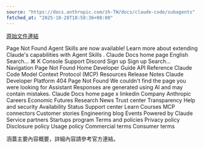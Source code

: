 ```yaml
---
source: "https://docs.anthropic.com/zh-TW/docs/claude-code/subagents"
fetched_at: "2025-10-28T18:58:36+08:00"
---
```


[原始文件連結](https://docs.anthropic.com/zh-TW/docs/claude-code/subagents)

Page Not Found Agent Skills are now available! Learn more about extending Claude&#x27;s capabilities with Agent Skills . Claude Docs home page English Search... ⌘ K Console Support Discord Sign up Sign up Search... Navigation Page Not Found Home Developer Guide API Reference Claude Code Model Context Protocol (MCP) Resources Release Notes Claude Developer Platform 404 Page Not Found We couldn&#x27;t find the page you were looking for Assistant Responses are generated using AI and may contain mistakes. Claude Docs home page x linkedin Company Anthropic Careers Economic Futures Research News Trust center Transparency Help and security Availability Status Support center Learn Courses MCP connectors Customer stories Engineering blog Events Powered by Claude Service partners Startups program Terms and policies Privacy policy Disclosure policy Usage policy Commercial terms Consumer terms

涵蓋主要內容概要，詳細內容請參考官方連結。

